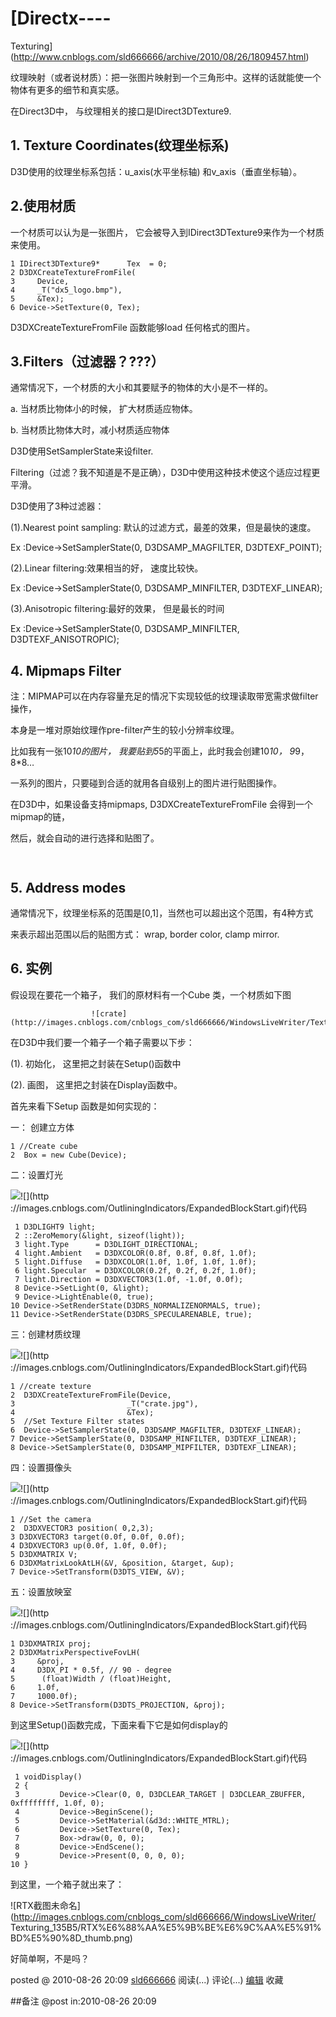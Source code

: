 #  [Directx----
Texturing](http://www.cnblogs.com/sld666666/archive/2010/08/26/1809457.html)

纹理映射（或者说材质）：把一张图片映射到一个三角形中。这样的话就能使一个物体有更多的细节和真实感。

在Direct3D中， 与纹理相关的接口是IDirect3DTexture9.

## 1\. Texture Coordinates(纹理坐标系)

D3D使用的纹理坐标系包括：u_axis(水平坐标轴) 和v_axis（垂直坐标轴）。

## 2.使用材质

一个材质可以认为是一张图片， 它会被导入到IDirect3DTexture9来作为一个材质来使用。

    1 IDirect3DTexture9*      Tex  = 0;  
    2 D3DXCreateTextureFromFile(  
    3     Device,  
    4     _T("dx5_logo.bmp"),  
    5     &Tex);  
    6 Device->SetTexture(0, Tex);

D3DXCreateTextureFromFile 函数能够load 任何格式的图片。

## 3.Filters（过滤器？???）

通常情况下，一个材质的大小和其要赋予的物体的大小是不一样的。

a. 当材质比物体小的时候， 扩大材质适应物体。

b. 当材质比物体大时，减小材质适应物体

D3D使用SetSamplerState来设filter.

Filtering（过滤？我不知道是不是正确），D3D中使用这种技术使这个适应过程更平滑。

D3D使用了3种过滤器：

(1).Nearest point sampling: 默认的过滤方式，最差的效果，但是最快的速度。

Ex :Device->SetSamplerState(0, D3DSAMP_MAGFILTER, D3DTEXF_POINT);

(2).Linear filtering:效果相当的好， 速度比较快。

Ex :Device->SetSamplerState(0, D3DSAMP_MINFILTER, D3DTEXF_LINEAR);

(3).Anisotropic filtering:最好的效果， 但是最长的时间

Ex :Device->SetSamplerState(0, D3DSAMP_MINFILTER, D3DTEXF_ANISOTROPIC);

## 4\. Mipmaps Filter

注：MIPMAP可以在内存容量充足的情况下实现较低的纹理读取带宽需求做filter操作，

本身是一堆对原始纹理作pre-filter产生的较小分辨率纹理。

比如我有一张10*10的图片， 我要贴到5*5的平面上，此时我会创建10*10， 9*9， 8*8…

一系列的图片，只要碰到合适的就用各自级别上的图片进行贴图操作。

在D3D中，如果设备支持mipmaps, D3DXCreateTextureFromFile 会得到一个mipmap的链，

然后，就会自动的进行选择和贴图了。

     

## 5\. Address modes

通常情况下，纹理坐标系的范围是[0,1]，当然也可以超出这个范围，有4种方式

来表示超出范围以后的贴图方式： wrap, border color, clamp mirror.

## 6\. 实例

假设现在要花一个箱子， 我们的原材料有一个Cube 类，一个材质如下图

                      ![crate](http://images.cnblogs.com/cnblogs_com/sld666666/WindowsLiveWriter/Texturing_135B5/crate_thumb.jpg) 

在D3D中我们要一个箱子一个箱子需要以下步：

(1). 初始化， 这里把之封装在Setup()函数中

(2). 画图， 这里把之封装在Display函数中。

首先来看下Setup 函数是如何实现的：

一： 创建立方体

    1 //Create cube  
    2  Box = new Cube(Device);

二：设置灯光

![](http://images.cnblogs.com/OutliningIndicators/ContractedBlock.gif)![](http
://images.cnblogs.com/OutliningIndicators/ExpandedBlockStart.gif)代码

     1 D3DLIGHT9 light;  
     2 ::ZeroMemory(&light, sizeof(light));  
     3 light.Type      = D3DLIGHT_DIRECTIONAL;  
     4 light.Ambient   = D3DXCOLOR(0.8f, 0.8f, 0.8f, 1.0f);  
     5 light.Diffuse   = D3DXCOLOR(1.0f, 1.0f, 1.0f, 1.0f);  
     6 light.Specular  = D3DXCOLOR(0.2f, 0.2f, 0.2f, 1.0f);  
     7 light.Direction = D3DXVECTOR3(1.0f, -1.0f, 0.0f);  
     8 Device->SetLight(0, &light);  
     9 Device->LightEnable(0, true);  
    10 Device->SetRenderState(D3DRS_NORMALIZENORMALS, true);  
    11 Device->SetRenderState(D3DRS_SPECULARENABLE, true);

三：创建材质纹理

![](http://images.cnblogs.com/OutliningIndicators/ContractedBlock.gif)![](http
://images.cnblogs.com/OutliningIndicators/ExpandedBlockStart.gif)代码

    1 //create texture  
    2  D3DXCreateTextureFromFile(Device,   
    3                         _T("crate.jpg"),  
    4                         &Tex);  
    5  //Set Texture Filter states  
    6  Device->SetSamplerState(0, D3DSAMP_MAGFILTER, D3DTEXF_LINEAR);  
    7 Device->SetSamplerState(0, D3DSAMP_MINFILTER, D3DTEXF_LINEAR);  
    8 Device->SetSamplerState(0, D3DSAMP_MIPFILTER, D3DTEXF_LINEAR);

四：设置摄像头

![](http://images.cnblogs.com/OutliningIndicators/ContractedBlock.gif)![](http
://images.cnblogs.com/OutliningIndicators/ExpandedBlockStart.gif)代码

    1 //Set the camera  
    2  D3DXVECTOR3 position( 0,2,3);  
    3 D3DXVECTOR3 target(0.0f, 0.0f, 0.0f);  
    4 D3DXVECTOR3 up(0.0f, 1.0f, 0.0f);  
    5 D3DXMATRIX V;  
    6 D3DXMatrixLookAtLH(&V, &position, &target, &up);  
    7 Device->SetTransform(D3DTS_VIEW, &V);

五：设置放映室

![](http://images.cnblogs.com/OutliningIndicators/ContractedBlock.gif)![](http
://images.cnblogs.com/OutliningIndicators/ExpandedBlockStart.gif)代码

    1 D3DXMATRIX proj;  
    2 D3DXMatrixPerspectiveFovLH(  
    3     &proj,  
    4     D3DX_PI * 0.5f, // 90 - degree  
    5      (float)Width / (float)Height,  
    6     1.0f,  
    7     1000.0f);  
    8 Device->SetTransform(D3DTS_PROJECTION, &proj);

到这里Setup()函数完成，下面来看下它是如何display的

![](http://images.cnblogs.com/OutliningIndicators/ContractedBlock.gif)![](http
://images.cnblogs.com/OutliningIndicators/ExpandedBlockStart.gif)代码

     1 voidDisplay()  
     2 {  
     3         Device->Clear(0, 0, D3DCLEAR_TARGET | D3DCLEAR_ZBUFFER, 0xffffffff, 1.0f, 0);  
     4         Device->BeginScene();  
     5         Device->SetMaterial(&d3d::WHITE_MTRL);  
     6         Device->SetTexture(0, Tex);  
     7         Box->draw(0, 0, 0);  
     8         Device->EndScene();  
     9         Device->Present(0, 0, 0, 0);   
    10 }

到这里，一个箱子就出来了：

![RTX截图未命名](http://images.cnblogs.com/cnblogs_com/sld666666/WindowsLiveWriter/
Texturing_135B5/RTX%E6%88%AA%E5%9B%BE%E6%9C%AA%E5%91%BD%E5%90%8D_thumb.png)

好简单啊，不是吗？

posted @ 2010-08-26 20:09 [sld666666](http://www.cnblogs.com/sld666666/)
阅读(...) 评论(...) [编辑](https://i.cnblogs.com/EditPosts.aspx?postid=1809457) 收藏

##备注 
 @post in:2010-08-26 20:09